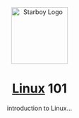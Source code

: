 <div align="center">
    <a href="https://skywalkerSam.dev">
        <img src="https://github.com/starboy-inc.png" alt="Starboy Logo" height=128>
    </a>
    <h1><a href="https://en.wikipedia.org/wiki/Linux">Linux</a> 101</h1>
    introduction to Linux...
</div>

&nbsp;
